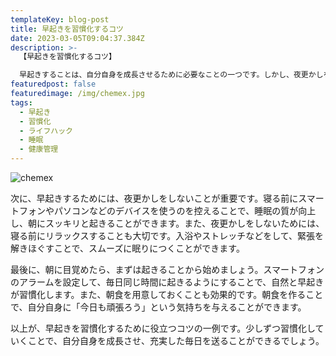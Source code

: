 ```yaml
---
templateKey: blog-post
title: 早起きを習慣化するコツ
date: 2023-03-05T09:04:37.384Z
description: >-
  【早起きを習慣化するコツ】

  早起きすることは、自分自身を成長させるために必要なことの一つです。しかし、夜更かしをしてしまったり、朝が苦手な人にとっては、早起きすること自体が難しいと感じることもあるでしょう。
featuredpost: false
featuredimage: /img/chemex.jpg
tags:
  - 早起き
  - 習慣化
  - ライフハック
  - 睡眠
  - 健康管理
---
```

![chemex](/img/chemex.jpg)

次に、早起きするためには、夜更かしをしないことが重要です。寝る前にスマートフォンやパソコンなどのデバイスを使うのを控えることで、睡眠の質が向上し、朝にスッキリと起きることができます。また、夜更かしをしないためには、寝る前にリラックスすることも大切です。入浴やストレッチなどをして、緊張を解きほぐすことで、スムーズに眠りにつくことができます。

最後に、朝に目覚めたら、まずは起きることから始めましょう。スマートフォンのアラームを設定して、毎日同じ時間に起きるようにすることで、自然と早起きが習慣化します。また、朝食を用意しておくことも効果的です。朝食を作ることで、自分自身に「今日も頑張ろう」という気持ちを与えることができます。

以上が、早起きを習慣化するために役立つコツの一例です。少しずつ習慣化していくことで、自分自身を成長させ、充実した毎日を送ることができるでしょう。
